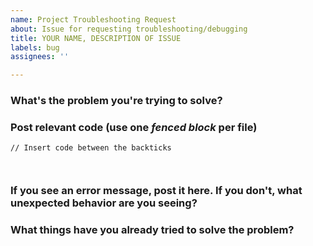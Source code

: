 ```yaml
---
name: Project Troubleshooting Request
about: Issue for requesting troubleshooting/debugging
title: YOUR NAME, DESCRIPTION OF ISSUE
labels: bug
assignees: ''

---
```


### What's the problem you're trying to solve?



### Post relevant code (use one _fenced block_ per file)

```JS
// Insert code between the backticks



```

### If you see an error message, post it here. If you don't, what unexpected behavior are you seeing?



### What things have you already tried to solve the problem?
